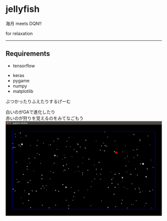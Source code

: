 # jellyfish

海月 meets DQN!!

for relaxation

***
## Requirements
* tensorflow
- keras
- pygame
- numpy
- matplotlib

ぶつかったりふえたりするげーむ

白いのがGAで進化したり  
赤いのが狩りを覚えるのをみてなごもう
![alt text](https://github.com/kitigai/jellyfish/blob/master/jellyfish_samp.png "Logo Title Text 1")
